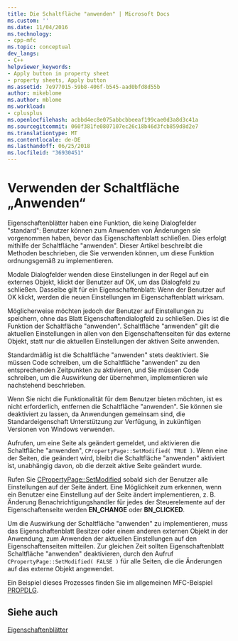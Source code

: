 ```yaml
---
title: Die Schaltfläche "anwenden" | Microsoft Docs
ms.custom: ''
ms.date: 11/04/2016
ms.technology:
- cpp-mfc
ms.topic: conceptual
dev_langs:
- C++
helpviewer_keywords:
- Apply button in property sheet
- property sheets, Apply button
ms.assetid: 7e977015-59b8-406f-b545-aad0bfd8d55b
author: mikeblome
ms.author: mblome
ms.workload:
- cplusplus
ms.openlocfilehash: acbbd4ec8e075abbcbbeeaf199cae0d3a8d3c41a
ms.sourcegitcommit: 060f381fe0807107ec26c18b46d3fcb859d8d2e7
ms.translationtype: MT
ms.contentlocale: de-DE
ms.lasthandoff: 06/25/2018
ms.locfileid: "36930451"
---
```

# <a name="handling-the-apply-button"></a>Verwenden der Schaltfläche „Anwenden“
Eigenschaftenblätter haben eine Funktion, die keine Dialogfelder "standard": Benutzer können zum Anwenden von Änderungen sie vorgenommen haben, bevor das Eigenschaftenblatt schließen. Dies erfolgt mithilfe der Schaltfläche "anwenden". Dieser Artikel beschreibt die Methoden beschrieben, die Sie verwenden können, um diese Funktion ordnungsgemäß zu implementieren.  
  
 Modale Dialogfelder wenden diese Einstellungen in der Regel auf ein externes Objekt, klickt der Benutzer auf OK, um das Dialogfeld zu schließen. Dasselbe gilt für ein Eigenschaftenblatt: Wenn der Benutzer auf OK klickt, werden die neuen Einstellungen im Eigenschaftenblatt wirksam.  
  
 Möglicherweise möchten jedoch der Benutzer auf Einstellungen zu speichern, ohne das Blatt Eigenschaftendialogfeld zu schließen. Dies ist die Funktion der Schaltfläche "anwenden". Schaltfläche "anwenden" gilt die aktuellen Einstellungen in allen von den Eigenschaftenseiten für das externe Objekt, statt nur die aktuellen Einstellungen der aktiven Seite anwenden.  
  
 Standardmäßig ist die Schaltfläche "anwenden" stets deaktiviert. Sie müssen Code schreiben, um die Schaltfläche "anwenden" zu den entsprechenden Zeitpunkten zu aktivieren, und Sie müssen Code schreiben, um die Auswirkung der übernehmen, implementieren wie nachstehend beschrieben.  
  
 Wenn Sie nicht die Funktionalität für dem Benutzer bieten möchten, ist es nicht erforderlich, entfernen die Schaltfläche "anwenden". Sie können sie deaktiviert zu lassen, da Anwendungen gemeinsam sind, die Standardeigenschaft Unterstützung zur Verfügung, in zukünftigen Versionen von Windows verwenden.  
  
 Aufrufen, um eine Seite als geändert gemeldet, und aktivieren die Schaltfläche "anwenden", `CPropertyPage::SetModified( TRUE )`. Wenn eine der Seiten, die geändert wird, bleibt die Schaltfläche "anwenden" aktiviert ist, unabhängig davon, ob die derzeit aktive Seite geändert wurde.  
  
 Rufen Sie [CPropertyPage::SetModified](../mfc/reference/cpropertypage-class.md#setmodified) sobald sich der Benutzer alle Einstellungen auf der Seite ändert. Eine Möglichkeit zum erkennen, wenn ein Benutzer eine Einstellung auf der Seite ändert implementieren, z. B. Änderung Benachrichtigungshandler für jedes der Steuerelemente auf der Eigenschaftenseite werden **EN_CHANGE** oder **BN_CLICKED**.  
  
 Um die Auswirkung der Schaltfläche "anwenden" zu implementieren, muss das Eigenschaftenblatt Besitzer oder einem anderen externen Objekt in der Anwendung, zum Anwenden der aktuellen Einstellungen auf den Eigenschaftenseiten mitteilen. Zur gleichen Zeit sollten Eigenschaftenblatt Schaltfläche "anwenden" deaktivieren, durch den Aufruf `CPropertyPage::SetModified( FALSE )` für alle Seiten, die die Änderungen auf das externe Objekt angewendet.  
  
 Ein Beispiel dieses Prozesses finden Sie im allgemeinen MFC-Beispiel [PROPDLG](../visual-cpp-samples.md).  
  
## <a name="see-also"></a>Siehe auch  
 [Eigenschaftenblätter](../mfc/property-sheets-mfc.md)


